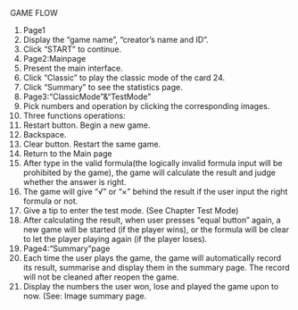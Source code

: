 GAME FLOW
1. Page1
1. Display the “game name”, “creator’s name and ID”.
2. Click “START” to continue.
2. Page2:Mainpage
1. Present the main interface.
2. Click “Classic” to play the classic mode of the card 24.
3. Click “Summary” to see the statistics page.
3. Page3:“ClassicMode”&“TestMode”
1. Pick numbers and operation by clicking the corresponding images.
2. Three functions operations:
1. Restart button. Begin a new game.
2. Backspace.
3. Clear button. Restart the same game.
4. Return to the Main page
3. After type in the valid formula(the logically invalid formula input will be prohibited by the game), the game will calculate the result and judge whether the answer is right.
4. The game will give “√” or “×” behind the result if the user input the right formula or not.
5. Give a tip to enter the test mode. (See Chapter Test Mode)
6. After calculating the result, when user presses “equal button” again, a new game will be
started (if the player wins), or the formula will be clear to let the player playing again (if the player loses).
4. Page4:“Summary”page
1. Each time the user plays the game, the game will automatically record its result, summarise
and display them in the summary page. The record will not be cleaned after reopen the
game.
2. Display the numbers the user won, lose and played the game upon to now. (See: Image
summary page.